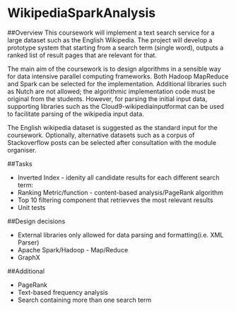 # WikipediaSparkAnalysis

##Overview
This coursework will implement a text search service for a large dataset such as the English Wikipedia. The project will develop a prototype system that starting from a search term (single word), outputs a ranked list of result pages that are relevant for that.

The main aim of the coursework is to design algorithms in a sensible way for data intensive parallel computing frameworks. Both Hadoop MapReduce and Spark can be selected for the implementation. Additional libraries such as Nutch are not allowed; the algorithmic implementation code must be original from the students. However, for parsing the initial input data, supporting libraries such as the Cloud9-wikipediainputformat can be used to facilitate parsing of the wikipedia input data.

The English wikipedia dataset is suggested as the standard input for the coursework. Optionally, alternative datasets such as a corpus of Stackoverflow posts can be selected after consultation with the module organiser. 

##Tasks
* Inverted Index - idenity all candidate results for each different search term:
* Ranking Metric/function - content-based analysis/PageRank algorithm
* Top 10 filtering component that retrievves the most relevant results 
* Unit tests

##Design decisions

* External libraries only allowed for data parsing and formatting(i.e. XML Parser)
* Apache Spark/Hadoop - Map/Reduce
* GraphX

##Additional

* PageRank
* Text-based frequency analysis
* Search containing more than one search term
